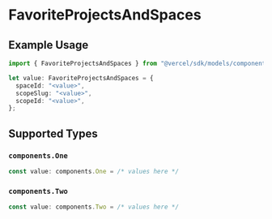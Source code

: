 # FavoriteProjectsAndSpaces

## Example Usage

```typescript
import { FavoriteProjectsAndSpaces } from "@vercel/sdk/models/components";

let value: FavoriteProjectsAndSpaces = {
  spaceId: "<value>",
  scopeSlug: "<value>",
  scopeId: "<value>",
};
```

## Supported Types

### `components.One`

```typescript
const value: components.One = /* values here */
```

### `components.Two`

```typescript
const value: components.Two = /* values here */
```


